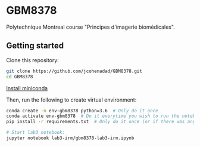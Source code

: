 # GBM8378

Polytechnique Montreal course "Principes d'imagerie biomédicales".

## Getting started

Clone this repository:
```bash
git clone https://github.com/jcohenadad/GBM8378.git
cd GBM8378
```

[Install miniconda](https://docs.conda.io/en/latest/miniconda.html)

Then, run the following to create virtual environment:

```bash
conda create -n env-gbm8378 python=3.6  # Only do it once
conda activate env-gbm8378  # Do it everytime you wish to run the notebook
pip install -r requirements.txt  # Only do it once (or if there was any change in the repository)

# Start lab3 notebook:
jupyter notebook lab3-irm/gbm8378-lab3-irm.ipynb
```
